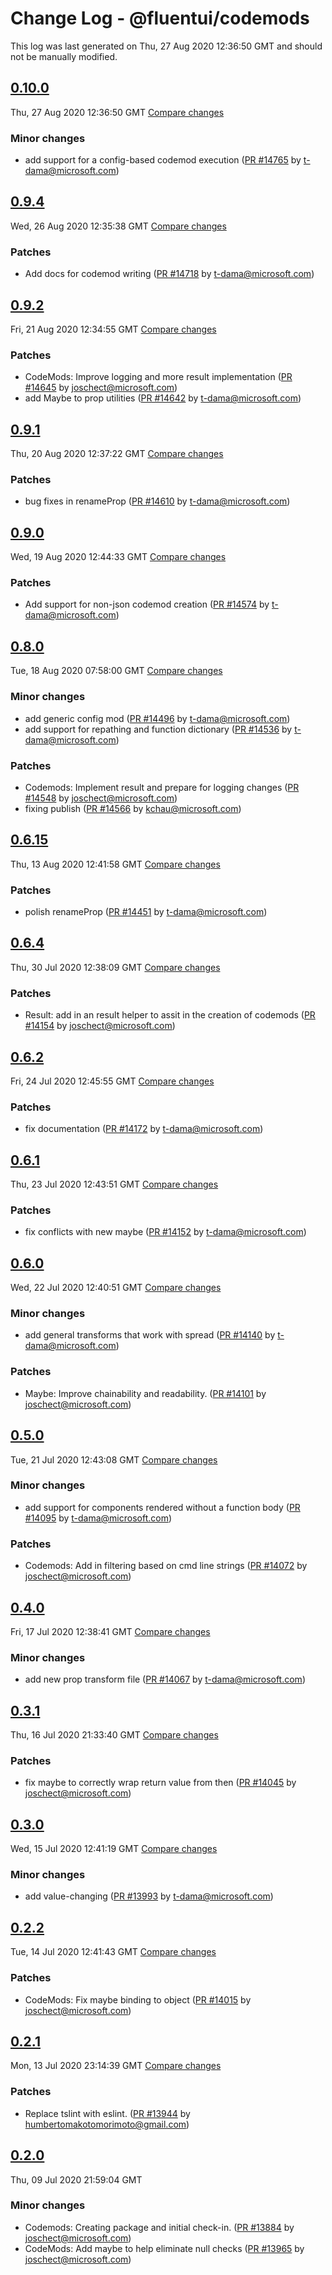 # Change Log - @fluentui/codemods

This log was last generated on Thu, 27 Aug 2020 12:36:50 GMT and should not be manually modified.

<!-- Start content -->

## [0.10.0](https://github.com/microsoft/fluentui/tree/@fluentui/codemods_v0.10.0)

Thu, 27 Aug 2020 12:36:50 GMT 
[Compare changes](https://github.com/microsoft/fluentui/compare/@fluentui/codemods_v0.9.4..@fluentui/codemods_v0.10.0)

### Minor changes

- add support for a config-based codemod execution ([PR #14765](https://github.com/microsoft/fluentui/pull/14765) by t-dama@microsoft.com)

## [0.9.4](https://github.com/microsoft/fluentui/tree/@fluentui/codemods_v0.9.4)

Wed, 26 Aug 2020 12:35:38 GMT 
[Compare changes](https://github.com/microsoft/fluentui/compare/@fluentui/codemods_v0.9.2..@fluentui/codemods_v0.9.4)

### Patches

- Add docs for codemod writing ([PR #14718](https://github.com/microsoft/fluentui/pull/14718) by t-dama@microsoft.com)

## [0.9.2](https://github.com/microsoft/fluentui/tree/@fluentui/codemods_v0.9.2)

Fri, 21 Aug 2020 12:34:55 GMT 
[Compare changes](https://github.com/microsoft/fluentui/compare/@fluentui/codemods_v0.9.1..@fluentui/codemods_v0.9.2)

### Patches

- CodeMods: Improve logging and more result implementation ([PR #14645](https://github.com/microsoft/fluentui/pull/14645) by joschect@microsoft.com)
- add Maybe to prop utilities ([PR #14642](https://github.com/microsoft/fluentui/pull/14642) by t-dama@microsoft.com)

## [0.9.1](https://github.com/microsoft/fluentui/tree/@fluentui/codemods_v0.9.1)

Thu, 20 Aug 2020 12:37:22 GMT 
[Compare changes](https://github.com/microsoft/fluentui/compare/@fluentui/codemods_v0.9.0..@fluentui/codemods_v0.9.1)

### Patches

- bug fixes in renameProp ([PR #14610](https://github.com/microsoft/fluentui/pull/14610) by t-dama@microsoft.com)

## [0.9.0](https://github.com/microsoft/fluentui/tree/@fluentui/codemods_v0.9.0)

Wed, 19 Aug 2020 12:44:33 GMT 
[Compare changes](https://github.com/microsoft/fluentui/compare/@fluentui/codemods_v0.8.0..@fluentui/codemods_v0.9.0)

### Patches

- Add support for non-json codemod creation ([PR #14574](https://github.com/microsoft/fluentui/pull/14574) by t-dama@microsoft.com)

## [0.8.0](https://github.com/microsoft/fluentui/tree/@fluentui/codemods_v0.8.0)

Tue, 18 Aug 2020 07:58:00 GMT 
[Compare changes](https://github.com/microsoft/fluentui/compare/@fluentui/codemods_v0.6.15..@fluentui/codemods_v0.8.0)

### Minor changes

- add generic config mod ([PR #14496](https://github.com/microsoft/fluentui/pull/14496) by t-dama@microsoft.com)
- add support for repathing and function dictionary ([PR #14536](https://github.com/microsoft/fluentui/pull/14536) by t-dama@microsoft.com)

### Patches

- Codemods: Implement result and prepare for logging changes ([PR #14548](https://github.com/microsoft/fluentui/pull/14548) by joschect@microsoft.com)
- fixing publish ([PR #14566](https://github.com/microsoft/fluentui/pull/14566) by kchau@microsoft.com)

## [0.6.15](https://github.com/microsoft/fluentui/tree/@fluentui/codemods_v0.6.15)

Thu, 13 Aug 2020 12:41:58 GMT 
[Compare changes](https://github.com/microsoft/fluentui/compare/@fluentui/codemods_v0.6.4..@fluentui/codemods_v0.6.15)

### Patches

- polish renameProp ([PR #14451](https://github.com/microsoft/fluentui/pull/14451) by t-dama@microsoft.com)

## [0.6.4](https://github.com/microsoft/fluentui/tree/@fluentui/codemods_v0.6.4)

Thu, 30 Jul 2020 12:38:09 GMT 
[Compare changes](https://github.com/microsoft/fluentui/compare/@fluentui/codemods_v0.6.2..@fluentui/codemods_v0.6.4)

### Patches

- Result: add in an result helper to assit in the creation of codemods ([PR #14154](https://github.com/microsoft/fluentui/pull/14154) by joschect@microsoft.com)

## [0.6.2](https://github.com/microsoft/fluentui/tree/@fluentui/codemods_v0.6.2)

Fri, 24 Jul 2020 12:45:55 GMT 
[Compare changes](https://github.com/microsoft/fluentui/compare/@fluentui/codemods_v0.6.1..@fluentui/codemods_v0.6.2)

### Patches

- fix documentation ([PR #14172](https://github.com/microsoft/fluentui/pull/14172) by t-dama@microsoft.com)

## [0.6.1](https://github.com/microsoft/fluentui/tree/@fluentui/codemods_v0.6.1)

Thu, 23 Jul 2020 12:43:51 GMT 
[Compare changes](https://github.com/microsoft/fluentui/compare/@fluentui/codemods_v0.6.0..@fluentui/codemods_v0.6.1)

### Patches

- fix conflicts with new maybe ([PR #14152](https://github.com/microsoft/fluentui/pull/14152) by t-dama@microsoft.com)

## [0.6.0](https://github.com/microsoft/fluentui/tree/@fluentui/codemods_v0.6.0)

Wed, 22 Jul 2020 12:40:51 GMT 
[Compare changes](https://github.com/microsoft/fluentui/compare/@fluentui/codemods_v0.5.0..@fluentui/codemods_v0.6.0)

### Minor changes

- add general transforms that work with spread ([PR #14140](https://github.com/microsoft/fluentui/pull/14140) by t-dama@microsoft.com)

### Patches

- Maybe: Improve chainability and readability. ([PR #14101](https://github.com/microsoft/fluentui/pull/14101) by joschect@microsoft.com)

## [0.5.0](https://github.com/microsoft/fluentui/tree/@fluentui/codemods_v0.5.0)

Tue, 21 Jul 2020 12:43:08 GMT 
[Compare changes](https://github.com/microsoft/fluentui/compare/@fluentui/codemods_v0.4.0..@fluentui/codemods_v0.5.0)

### Minor changes

- add support for components rendered without a function body ([PR #14095](https://github.com/microsoft/fluentui/pull/14095) by t-dama@microsoft.com)

### Patches

- Codemods: Add in filtering based on cmd line strings ([PR #14072](https://github.com/microsoft/fluentui/pull/14072) by joschect@microsoft.com)

## [0.4.0](https://github.com/microsoft/fluentui/tree/@fluentui/codemods_v0.4.0)

Fri, 17 Jul 2020 12:38:41 GMT 
[Compare changes](https://github.com/microsoft/fluentui/compare/@fluentui/codemods_v0.3.1..@fluentui/codemods_v0.4.0)

### Minor changes

- add new prop transform file ([PR #14067](https://github.com/microsoft/fluentui/pull/14067) by t-dama@microsoft.com)

## [0.3.1](https://github.com/microsoft/fluentui/tree/@fluentui/codemods_v0.3.1)

Thu, 16 Jul 2020 21:33:40 GMT 
[Compare changes](https://github.com/microsoft/fluentui/compare/@fluentui/codemods_v0.3.0..@fluentui/codemods_v0.3.1)

### Patches

- fix maybe to correctly wrap return value from then ([PR #14045](https://github.com/microsoft/fluentui/pull/14045) by joschect@microsoft.com)

## [0.3.0](https://github.com/microsoft/fluentui/tree/@fluentui/codemods_v0.3.0)

Wed, 15 Jul 2020 12:41:19 GMT 
[Compare changes](https://github.com/microsoft/fluentui/compare/@fluentui/codemods_v0.2.2..@fluentui/codemods_v0.3.0)

### Minor changes

- add value-changing ([PR #13993](https://github.com/microsoft/fluentui/pull/13993) by t-dama@microsoft.com)

## [0.2.2](https://github.com/microsoft/fluentui/tree/@fluentui/codemods_v0.2.2)

Tue, 14 Jul 2020 12:41:43 GMT 
[Compare changes](https://github.com/microsoft/fluentui/compare/@fluentui/codemods_v0.2.1..@fluentui/codemods_v0.2.2)

### Patches

- CodeMods: Fix maybe binding to object ([PR #14015](https://github.com/microsoft/fluentui/pull/14015) by joschect@microsoft.com)

## [0.2.1](https://github.com/microsoft/fluentui/tree/@fluentui/codemods_v0.2.1)

Mon, 13 Jul 2020 23:14:39 GMT 
[Compare changes](https://github.com/microsoft/fluentui/compare/@fluentui/codemods_v0.2.0..@fluentui/codemods_v0.2.1)

### Patches

- Replace tslint with eslint. ([PR #13944](https://github.com/microsoft/fluentui/pull/13944) by humbertomakotomorimoto@gmail.com)

## [0.2.0](https://github.com/microsoft/fluentui/tree/@fluentui/codemods_v0.2.0)

Thu, 09 Jul 2020 21:59:04 GMT

### Minor changes

- Codemods: Creating package and initial check-in. ([PR #13884](https://github.com/microsoft/fluentui/pull/13884) by joschect@microsoft.com)
- CodeMods: Add maybe to help eliminate null checks ([PR #13965](https://github.com/microsoft/fluentui/pull/13965) by joschect@microsoft.com)
